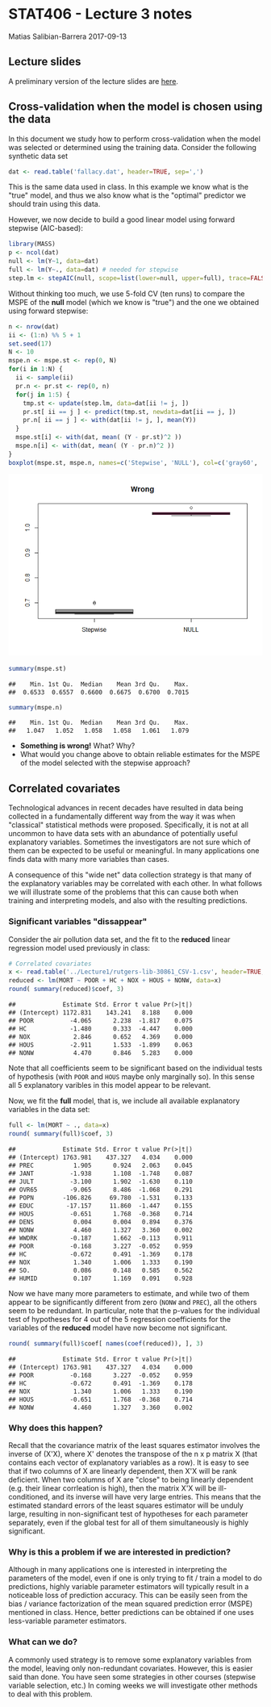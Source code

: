 STAT406 - Lecture 3 notes
================
Matias Salibian-Barrera
2017-09-13

Lecture slides
--------------

A preliminary version of the lecture slides are [here](STAT406-17-lecture-3-preliminary.pdf).

Cross-validation when the model is chosen using the data
--------------------------------------------------------

In this document we study how to perform cross-validation when the model was selected or determined using the training data. Consider the following synthetic data set

``` r
dat <- read.table('fallacy.dat', header=TRUE, sep=',')
```

This is the same data used in class. In this example we know what is the "true" model, and thus we also know what is the "optimal" predictor we should train using this data.

However, we now decide to build a good linear model using forward stepwise (AIC-based):

``` r
library(MASS)
p <- ncol(dat)
null <- lm(Y~1, data=dat)
full <- lm(Y~., data=dat) # needed for stepwise
step.lm <- stepAIC(null, scope=list(lower=null, upper=full), trace=FALSE)
```

Without thinking too much, we use 5-fold CV (ten runs) to compare the MSPE of the **null** model (which we know is "true") and the one we obtained using forward stepwise:

``` r
n <- nrow(dat)
ii <- (1:n) %% 5 + 1
set.seed(17)
N <- 10
mspe.n <- mspe.st <- rep(0, N)
for(i in 1:N) {
  ii <- sample(ii)
  pr.n <- pr.st <- rep(0, n)
  for(j in 1:5) {
    tmp.st <- update(step.lm, data=dat[ii != j, ])
    pr.st[ ii == j ] <- predict(tmp.st, newdata=dat[ii == j, ])
    pr.n[ ii == j ] <- with(dat[ii != j, ], mean(Y))
  }
  mspe.st[i] <- with(dat, mean( (Y - pr.st)^2 ))
  mspe.n[i] <- with(dat, mean( (Y - pr.n)^2 ))
}
boxplot(mspe.st, mspe.n, names=c('Stepwise', 'NULL'), col=c('gray60', 'hotpink'), main='Wrong')
```

![](README_files/figure-markdown_github-ascii_identifiers/wrong-1.png)

``` r
summary(mspe.st)
```

    ##    Min. 1st Qu.  Median    Mean 3rd Qu.    Max. 
    ##  0.6533  0.6557  0.6600  0.6675  0.6700  0.7015

``` r
summary(mspe.n)
```

    ##    Min. 1st Qu.  Median    Mean 3rd Qu.    Max. 
    ##   1.047   1.052   1.058   1.058   1.061   1.079

-   **Something is wrong!** What? Why?
-   What would you change above to obtain reliable estimates for the MSPE of the model selected with the stepwise approach?

Correlated covariates
---------------------

Technological advances in recent decades have resulted in data being collected in a fundamentally different way from the way it was when "classical" statistical methods were proposed. Specifically, it is not at all uncommon to have data sets with an abundance of potentially useful explanatory variables. Sometimes the investigators are not sure which of them can be expected to be useful or meaningful. In many applications one finds data with many more variables than cases.

A consequence of this "wide net" data collection strategy is that many of the explanatory variables may be correlated with each other. In what follows we will illustrate some of the problems that this can cause both when training and interpreting models, and also with the resulting predictions.

### Significant variables "dissappear"

Consider the air pollution data set, and the fit to the **reduced** linear regression model used previously in class:

``` r
# Correlated covariates
x <- read.table('../Lecture1/rutgers-lib-30861_CSV-1.csv', header=TRUE, sep=',')
reduced <- lm(MORT ~ POOR + HC + NOX + HOUS + NONW, data=x)
round( summary(reduced)$coef, 3)
```

    ##             Estimate Std. Error t value Pr(>|t|)
    ## (Intercept) 1172.831    143.241   8.188    0.000
    ## POOR          -4.065      2.238  -1.817    0.075
    ## HC            -1.480      0.333  -4.447    0.000
    ## NOX            2.846      0.652   4.369    0.000
    ## HOUS          -2.911      1.533  -1.899    0.063
    ## NONW           4.470      0.846   5.283    0.000

Note that all coefficients seem to be significant based on the individual tests of hypothesis (with `POOR` and `HOUS` maybe only marginally so). In this sense all 5 explanatory varibles in this model appear to be relevant.

Now, we fit the **full** model, that is, we include all available explanatory variables in the data set:

``` r
full <- lm(MORT ~ ., data=x)
round( summary(full)$coef, 3)
```

    ##             Estimate Std. Error t value Pr(>|t|)
    ## (Intercept) 1763.981    437.327   4.034    0.000
    ## PREC           1.905      0.924   2.063    0.045
    ## JANT          -1.938      1.108  -1.748    0.087
    ## JULT          -3.100      1.902  -1.630    0.110
    ## OVR65         -9.065      8.486  -1.068    0.291
    ## POPN        -106.826     69.780  -1.531    0.133
    ## EDUC         -17.157     11.860  -1.447    0.155
    ## HOUS          -0.651      1.768  -0.368    0.714
    ## DENS           0.004      0.004   0.894    0.376
    ## NONW           4.460      1.327   3.360    0.002
    ## WWDRK         -0.187      1.662  -0.113    0.911
    ## POOR          -0.168      3.227  -0.052    0.959
    ## HC            -0.672      0.491  -1.369    0.178
    ## NOX            1.340      1.006   1.333    0.190
    ## SO.            0.086      0.148   0.585    0.562
    ## HUMID          0.107      1.169   0.091    0.928

Now we have many more parameters to estimate, and while two of them appear to be significantly different from zero (`NONW` and `PREC`), all the others seem to be redundant. In particular, note that the p-values for the individual test of hypotheses for 4 out of the 5
regression coefficients for the variables of the **reduced** model have now become not significant.

``` r
round( summary(full)$coef[ names(coef(reduced)), ], 3)
```

    ##             Estimate Std. Error t value Pr(>|t|)
    ## (Intercept) 1763.981    437.327   4.034    0.000
    ## POOR          -0.168      3.227  -0.052    0.959
    ## HC            -0.672      0.491  -1.369    0.178
    ## NOX            1.340      1.006   1.333    0.190
    ## HOUS          -0.651      1.768  -0.368    0.714
    ## NONW           4.460      1.327   3.360    0.002

### Why does this happen?

Recall that the covariance matrix of the least squares estimator involves the inverse of (X'X), where X' denotes the transpose of the n x p matrix X (that contains each vector of explanatory variables as a row). It is easy to see that if two columns of X are linearly dependent, then X'X will be rank deficient. When two columns of X are "close" to being linearly dependent (e.g. their linear corrleation is high), then the matrix X'X will be ill-conditioned, and its inverse will have very large entries. This means that the estimated standard errors of the least squares estimator will be unduly large, resulting in non-significant test of hypotheses for each parameter separately, even if the global test for all of them simultaneously is highly significant.

### Why is this a problem if we are interested in prediction?

Although in many applications one is interested in interpreting the parameters of the model, even if one is only trying to fit / train a model to do predictions, highly variable parameter estimators will typically result in a noticeable loss of prediction accuracy. This can be easily seen from the bias / variance factorization of the mean squared prediction error (MSPE) mentioned in class. Hence, better predictions can be obtained if one uses less-variable parameter estimators.

### What can we do?

A commonly used strategy is to remove some explanatory variables from the model, leaving only non-redundant covariates. However, this is easier said than done. You have seen some strategies in other courses (stepwise variable selection, etc.) In coming weeks we will investigate other methods to deal with this problem.
